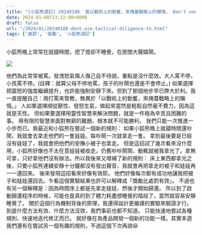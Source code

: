 ```yaml
---
title: "[小狐熊週記] 20240108  莫以戰術上的勤奮，來掩蓋戰略上的懶惰。 Don't use tactical diligence to cover up strategic laziness."
date: 2024-01-08T23:22:00+0800
draft: false
url: "/2024/01/20240108-dont-use-tactical-diligence-to.html"
tags: ['處罰', '獎勵', '小狐熊週記']
---
```


小狐熊晚上常常在就寢時間，熄了燈卻不睡覺，在房間大聲嬉鬧。



![](https://blogger.googleusercontent.com/img/a/AVvXsEg0w9CKB77cdI2SsnDqZD_s9U85KHc6-Dib_RwT0HNlDWcvleP7tokc9IgFx5FuFQMjt3kAGeb3r53vFJocBKl14EFX1OqMsus_gMAaF2jF_b9qmMLPsSJI3-TLhPbdcqgM50HHNbp35ucrnPWSqUWQ3ja4HdeUYbavoHXSBpWboyZohQbQCfPEqABPnQg)



他們為此常常被罵。發洩怒氣傷人傷己自不待說，重點是沒什麼效。大人罵不停，小孩罵不停。(註釋：就算父母不停地罵，孩子的吵鬧也還是不會停止。)
如果選擇把震怒的強度繼續提升，也許能強制安靜下來。但到了那個地步早已弊大於利。我一直提醒自己：用打罵來管教，無異於「以戰術上的勤奮，來掩蓋戰略上的懶惰。」
人如果選擇順從獸性、發怒生氣，做起來當然是輕鬆自然毫不費力，因為這就是天性。
但如果要選擇用靈性智慧來解決問題，就是一件極為辛苦且困難的事。
用有限的智慧來面對無窮的難題，根本就不可能勝利。
我們只能一次推進一小步而已。我最近和小狐熊在嘗試一個新的規則：
如果小狐熊晚上就寢時間還吵鬧，我就會去拿走他們的一隻娃娃。每吵鬧一次就拿走一隻。
拿到最後要是已經沒有娃娃了，我就會把他們的安撫小被子也拿走。
但是這招試了幾次看來沒什麼用，小狐熊好像也不太在意娃娃被收走。仍舊吵吵鬧鬧、動輒就被我拿光了。拿無可拿，只好拿他們沒有辦法。所以我後來又增補了新的規則：
床上東西都拿光之後，只要小狐熊連續安靜十分鐘都沒有發出聲音，我就會再把拿走的被子和娃娃再一一還回來。
後來發現這招看來好像有效耶。
他們好像每次都有成功地讓我把被子和娃娃還回去。乍看這個實驗結果也許可以解釋成「獎勵比處罰有效」。
不過也有另一個解釋是：因為時間序上都是先拿走娃娃，然後才開始歸還。
所以到了啟動歸還程序的時候，可能也是真的到了體力耗盡想睡覺的階段了，當然就容易安靜睡覺了。
關於這個行為機制背後的原理，我還得設計更嚴謹的實驗來驗證才行。到底什麼方法有效、什麼方法沒效，我們事前也都不知道。
只能快速地嘗試各種規則、快速地迭代修正而已。
就好像在為產品開發一個新的功能一樣。其實本週我們還有在嘗試另一個有趣的規則，不過這個下次再說😆
